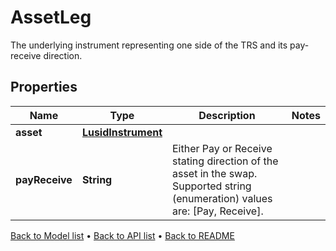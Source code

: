 

# AssetLeg

The underlying instrument representing one side of the TRS and its pay-receive direction.

## Properties

| Name | Type | Description | Notes |
|------------ | ------------- | ------------- | -------------|
|**asset** | [**LusidInstrument**](LusidInstrument.md) |  |  |
|**payReceive** | **String** | Either Pay or Receive stating direction of the asset in the swap.    Supported string (enumeration) values are: [Pay, Receive]. |  |



[Back to Model list](../README.md#documentation-for-models) &#8226; [Back to API list](../README.md#documentation-for-api-endpoints) &#8226; [Back to README](../README.md)


